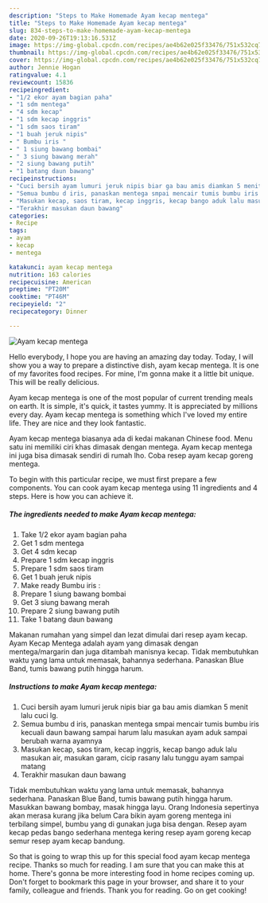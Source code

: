 ```yaml
---
description: "Steps to Make Homemade Ayam kecap mentega"
title: "Steps to Make Homemade Ayam kecap mentega"
slug: 834-steps-to-make-homemade-ayam-kecap-mentega
date: 2020-09-26T19:13:16.531Z
image: https://img-global.cpcdn.com/recipes/ae4b62e025f33476/751x532cq70/ayam-kecap-mentega-foto-resep-utama.jpg
thumbnail: https://img-global.cpcdn.com/recipes/ae4b62e025f33476/751x532cq70/ayam-kecap-mentega-foto-resep-utama.jpg
cover: https://img-global.cpcdn.com/recipes/ae4b62e025f33476/751x532cq70/ayam-kecap-mentega-foto-resep-utama.jpg
author: Jennie Hogan
ratingvalue: 4.1
reviewcount: 15836
recipeingredient:
- "1/2 ekor ayam bagian paha"
- "1 sdm mentega"
- "4 sdm kecap"
- "1 sdm kecap inggris"
- "1 sdm saos tiram"
- "1 buah jeruk nipis"
- " Bumbu iris "
- " 1 siung bawang bombai"
- " 3 siung bawang merah"
- "2 siung bawang putih"
- "1 batang daun bawang"
recipeinstructions:
- "Cuci bersih ayam lumuri jeruk nipis biar ga bau amis diamkan 5 menit lalu cuci lg."
- "Semua bumbu d iris, panaskan mentega smpai mencair tumis bumbu iris kecuali daun bawang sampai harum lalu masukan ayam aduk sampai berubah warna ayamnya"
- "Masukan kecap, saos tiram, kecap inggris, kecap bango aduk lalu masukan air, masukan garam, cicip rasany lalu tunggu ayam sampai matang"
- "Terakhir masukan daun bawang"
categories:
- Recipe
tags:
- ayam
- kecap
- mentega

katakunci: ayam kecap mentega 
nutrition: 163 calories
recipecuisine: American
preptime: "PT20M"
cooktime: "PT46M"
recipeyield: "2"
recipecategory: Dinner

---
```



![Ayam kecap mentega](https://img-global.cpcdn.com/recipes/ae4b62e025f33476/751x532cq70/ayam-kecap-mentega-foto-resep-utama.jpg)

Hello everybody, I hope you are having an amazing day today. Today, I will show you a way to prepare a distinctive dish, ayam kecap mentega. It is one of my favorites food recipes. For mine, I'm gonna make it a little bit unique. This will be really delicious.

Ayam kecap mentega is one of the most popular of current trending meals on earth. It is simple, it's quick, it tastes yummy. It is appreciated by millions every day. Ayam kecap mentega is something which I've loved my entire life. They are nice and they look fantastic.

Ayam kecap mentega biasanya ada di kedai makanan Chinese food. Menu satu ini memiliki ciri khas dimasak dengan mentega. Ayam kecap mentega ini juga bisa dimasak sendiri di rumah lho. Coba resep ayam kecap goreng mentega.


To begin with this particular recipe, we must first prepare a few components. You can cook ayam kecap mentega using 11 ingredients and 4 steps. Here is how you can achieve it.

<!--inarticleads1-->

##### The ingredients needed to make Ayam kecap mentega:

1. Take 1/2 ekor ayam bagian paha
1. Get 1 sdm mentega
1. Get 4 sdm kecap
1. Prepare 1 sdm kecap inggris
1. Prepare 1 sdm saos tiram
1. Get 1 buah jeruk nipis
1. Make ready  Bumbu iris :
1. Prepare  1 siung bawang bombai
1. Get  3 siung bawang merah
1. Prepare 2 siung bawang putih
1. Take 1 batang daun bawang


Makanan rumahan yang simpel dan lezat dimulai dari resep ayam kecap. Ayam Kecap Mentega adalah ayam yang dimasak dengan mentega/margarin dan juga ditambah manisnya kecap. Tidak membutuhkan waktu yang lama untuk memasak, bahannya sederhana. Panaskan Blue Band, tumis bawang putih hingga harum. 

<!--inarticleads2-->

##### Instructions to make Ayam kecap mentega:

1. Cuci bersih ayam lumuri jeruk nipis biar ga bau amis diamkan 5 menit lalu cuci lg.
1. Semua bumbu d iris, panaskan mentega smpai mencair tumis bumbu iris kecuali daun bawang sampai harum lalu masukan ayam aduk sampai berubah warna ayamnya
1. Masukan kecap, saos tiram, kecap inggris, kecap bango aduk lalu masukan air, masukan garam, cicip rasany lalu tunggu ayam sampai matang
1. Terakhir masukan daun bawang


Tidak membutuhkan waktu yang lama untuk memasak, bahannya sederhana. Panaskan Blue Band, tumis bawang putih hingga harum. Masukkan bawang bombay, masak hingga layu. Orang Indonesia sepertinya akan merasa kurang jika belum Cara bikin ayam goreng mentega ini terbilang simpel, bumbu yang di gunakan juga bisa dengan. Resep ayam kecap pedas bango sederhana mentega kering resep ayam goreng kecap semur resep ayam kecap bandung. 

So that is going to wrap this up for this special food ayam kecap mentega recipe. Thanks so much for reading. I am sure that you can make this at home. There's gonna be more interesting food in home recipes coming up. Don't forget to bookmark this page in your browser, and share it to your family, colleague and friends. Thank you for reading. Go on get cooking!
